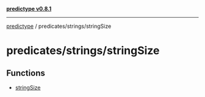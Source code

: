 [**predictype v0.8.1**](../../../README.md)

***

[predictype](../../../modules.md) / predicates/strings/stringSize

# predicates/strings/stringSize

## Functions

- [stringSize](functions/stringSize.md)
